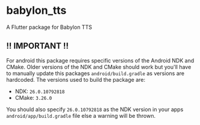 # babylon_tts

A Flutter package for Babylon TTS

## !! IMPORTANT !!

For android this package requires specific versions of the Android NDK and CMake. 
Older versions of the NDK and CMake should work but you'll have to 
manually update this packages `android/build.gradle` as versions are hardcoded.
The versions used to build the package are:

- NDK: `26.0.10792818`
- CMake: `3.26.0`

You should also specify `26.0.10792818` as the NDK version in your 
apps `android/app/build.gradle` file else a warning will be thrown.